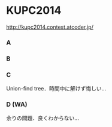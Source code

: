 # KUPC2014
http://kupc2014.contest.atcoder.jp/

### A

### B

### C
Union-find tree．時間中に解けず悔しい...

### D (WA)
余りの問題．良くわからない...
